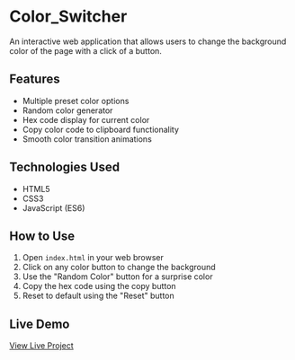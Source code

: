 # Color_Switcher
An interactive web application that allows users to change the background color of the page with a click of a button.

## Features

- Multiple preset color options
- Random color generator
- Hex code display for current color
- Copy color code to clipboard functionality
- Smooth color transition animations

## Technologies Used

- HTML5
- CSS3
- JavaScript (ES6)

## How to Use

1. Open `index.html` in your web browser
2. Click on any color button to change the background
3. Use the "Random Color" button for a surprise color
4. Copy the hex code using the copy button
5. Reset to default using the "Reset" button

## Live Demo

[View Live Project](https://WaqarAhmedDev.github.io/Color_Switcher/)
